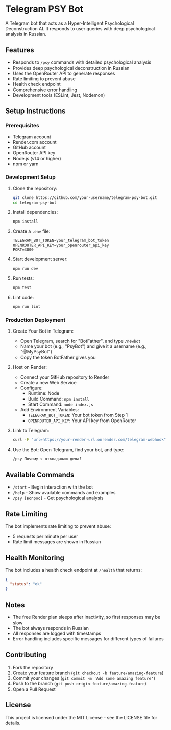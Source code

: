 # Telegram PSY Bot

A Telegram bot that acts as a Hyper-Intelligent Psychological Deconstruction AI. It responds to user queries with deep psychological analysis in Russian.

## Features

- Responds to `/psy` commands with detailed psychological analysis
- Provides deep psychological deconstruction in Russian
- Uses the OpenRouter API to generate responses
- Rate limiting to prevent abuse
- Health check endpoint
- Comprehensive error handling
- Development tools (ESLint, Jest, Nodemon)

## Setup Instructions

### Prerequisites

- Telegram account
- Render.com account
- GitHub account
- OpenRouter API key
- Node.js (v14 or higher)
- npm or yarn

### Development Setup

1. Clone the repository:
   ```bash
   git clone https://github.com/your-username/telegram-psy-bot.git
   cd telegram-psy-bot
   ```

2. Install dependencies:
   ```bash
   npm install
   ```

3. Create a `.env` file:
   ```
   TELEGRAM_BOT_TOKEN=your_telegram_bot_token
   OPENROUTER_API_KEY=your_openrouter_api_key
   PORT=3000
   ```

4. Start development server:
   ```bash
   npm run dev
   ```

5. Run tests:
   ```bash
   npm test
   ```

6. Lint code:
   ```bash
   npm run lint
   ```

### Production Deployment

1. Create Your Bot in Telegram:
   - Open Telegram, search for "BotFather", and type `/newbot`
   - Name your bot (e.g., "PsyBot") and give it a username (e.g., "@MyPsyBot")
   - Copy the token BotFather gives you

2. Host on Render:
   - Connect your GitHub repository to Render
   - Create a new Web Service
   - Configure:
     - Runtime: Node
     - Build Command: `npm install`
     - Start Command: `node index.js`
   - Add Environment Variables:
     - `TELEGRAM_BOT_TOKEN`: Your bot token from Step 1
     - `OPENROUTER_API_KEY`: Your API key from OpenRouter

3. Link to Telegram:
   ```bash
   curl -F "url=https://your-render-url.onrender.com/telegram-webhook" https://api.telegram.org/bot<your-token>/setWebhook
   ```

4. Use the Bot:
   Open Telegram, find your bot, and type:
   ```
   /psy Почему я откладываю дела?
   ```

## Available Commands

- `/start` - Begin interaction with the bot
- `/help` - Show available commands and examples
- `/psy [вопрос]` - Get psychological analysis

## Rate Limiting

The bot implements rate limiting to prevent abuse:
- 5 requests per minute per user
- Rate limit messages are shown in Russian

## Health Monitoring

The bot includes a health check endpoint at `/health` that returns:
```json
{
  "status": "ok"
}
```

## Notes

- The free Render plan sleeps after inactivity, so first responses may be slow
- The bot always responds in Russian
- All responses are logged with timestamps
- Error handling includes specific messages for different types of failures

## Contributing

1. Fork the repository
2. Create your feature branch (`git checkout -b feature/amazing-feature`)
3. Commit your changes (`git commit -m 'Add some amazing feature'`)
4. Push to the branch (`git push origin feature/amazing-feature`)
5. Open a Pull Request

## License

This project is licensed under the MIT License - see the LICENSE file for details. 